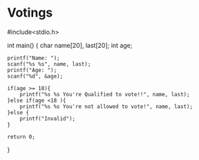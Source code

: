 # Votings
#include<stdio.h>

int main()
{ 
    char name[20], last[20];
    int age;
    
    printf("Name: ");
    scanf("%s %s", name, last);
    printf("Age: ");
    scanf("%d", &age);
    
    if(age >= 18){
        printf("%s %s You're Qualified to vote!!", name, last);
    }else if(age <18 ){
        printf("%s %s You're not allowed to vote!", name, last);
    }else {
        printf("Invalid");
    }
    
    return 0;
}
